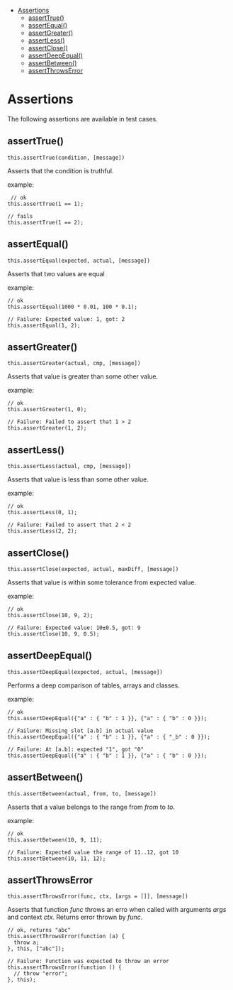 <!-- START doctoc generated TOC please keep comment here to allow auto update -->
<!-- DON'T EDIT THIS SECTION, INSTEAD RE-RUN doctoc TO UPDATE -->


- [Assertions](#assertions)
  - [assertTrue()](#asserttrue)
  - [assertEqual()](#assertequal)
  - [assertGreater()](#assertgreater)
  - [assertLess()](#assertless)
  - [assertClose()](#assertclose)
  - [assertDeepEqual()](#assertdeepequal)
  - [assertBetween()](#assertbetween)
  - [assertThrowsError](#assertthrowserror)

<!-- END doctoc generated TOC please keep comment here to allow auto update -->


# Assertions

The following assertions are available in test cases.

## assertTrue()

`this.assertTrue(condition, [message])`

Asserts that the condition is truthful.

example:

```squirrel
 // ok
this.assertTrue(1 == 1);

// fails
this.assertTrue(1 == 2);
```

## assertEqual()

`this.assertEqual(expected, actual, [message])`

Asserts that two values are equal

example:

```squirrel
// ok
this.assertEqual(1000 * 0.01, 100 * 0.1);

// Failure: Expected value: 1, got: 2
this.assertEqual(1, 2);
```

## assertGreater()

`this.assertGreater(actual, cmp, [message])`

Asserts that value is greater than some other value.

example:

```squirrel
// ok
this.assertGreater(1, 0);

// Failure: Failed to assert that 1 > 2
this.assertGreater(1, 2);
```

## assertLess()

`this.assertLess(actual, cmp, [message])`

Asserts that value is less than some other value.

example:

```squirrel
// ok
this.assertLess(0, 1);

// Failure: Failed to assert that 2 < 2
this.assertLess(2, 2);
```

## assertClose()

`this.assertClose(expected, actual, maxDiff, [message])`

Asserts that value is within some tolerance from expected value.

example:

```squirrel
// ok
this.assertClose(10, 9, 2);

// Failure: Expected value: 10±0.5, got: 9
this.assertClose(10, 9, 0.5);
```

## assertDeepEqual()

`this.assertDeepEqual(expected, actual, [message])`

Performs a deep comparison of tables, arrays and classes.

example:

```squirrel
// ok
this.assertDeepEqual({"a" : { "b" : 1 }}, {"a" : { "b" : 0 }});

// Failure: Missing slot [a.b] in actual value
this.assertDeepEqual({"a" : { "b" : 1 }}, {"a" : { "_b" : 0 }});

// Failure: At [a.b]: expected "1", got "0"
this.assertDeepEqual({"a" : { "b" : 1 }}, {"a" : { "b" : 0 }});
```

## assertBetween()

`this.assertBetween(actual, from, to, [message])`

Asserts that a value belongs to the range from _from_ to _to_.

example:

```squirrel
// ok
this.assertBetween(10, 9, 11);

// Failure: Expected value the range of 11..12, got 10
this.assertBetween(10, 11, 12);
```

## assertThrowsError

`this.assertThrowsError(func, ctx, [args = []], [message])`

Asserts that function _func_ throws an erro when called with arguments _args_ and context _ctx_. Returns error thrown by _func_.

```squirrel
// ok, returns "abc"
this.assertThrowsError(function (a) {
  throw a;
}, this, ["abc"]);

// Failure: Function was expected to throw an error
this.assertThrowsError(function () {
  // throw "error";
}, this);
```
